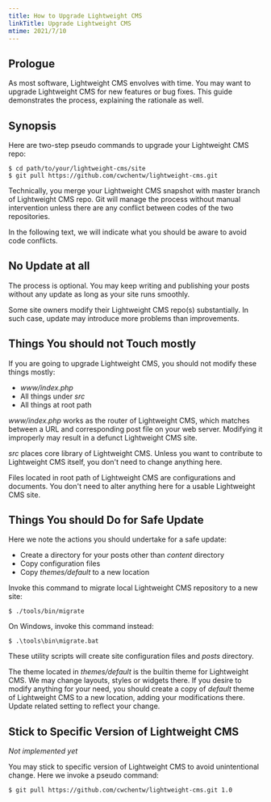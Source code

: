 ```yaml
---
title: How to Upgrade Lightweight CMS
linkTitle: Upgrade Lightweight CMS
mtime: 2021/7/10
---
```


## Prologue

As most software, Lightweight CMS envolves with time. You may want to upgrade Lightweight CMS for new features or bug fixes. This guide demonstrates the process, explaining the rationale as well.

## Synopsis

Here are two-step pseudo commands to upgrade your Lightweight CMS repo:

```shell
$ cd path/to/your/lightweight-cms/site
$ git pull https://github.com/cwchentw/lightweight-cms.git
```

Technically, you merge your Lightweight CMS snapshot with master branch of Lightweight CMS repo. Git will manage the process without manual intervention unless there are any conflict between codes of the two repositories.

In the following text, we will indicate what you should be aware to avoid code conflicts.

## No Update at all

The process is optional. You may keep writing and publishing your posts without any update as long as your site runs smoothly.

Some site owners modify their Lightweight CMS repo(s) substantially. In such case, update may introduce more problems than improvements.

## Things You should not Touch mostly

If you are going to upgrade Lightweight CMS, you should not modify these things mostly:

* *www/index.php*
* All things under *src*
* All things at root path

*www/index.php* works as the router of Lightweight CMS, which matches between a URL and corresponding post file on your web server. Modifying it improperly may result in a defunct Lightweight CMS site.

*src* places core library of Lightweight CMS. Unless you want to contribute to Lightweight CMS itself, you don't need to change anything here.

Files located in root path of Lightweight CMS are configurations and documents. You don't need to alter anything here for a usable Lightweight CMS site.

## Things You should Do for Safe Update

Here we note the actions you should undertake for a safe update:

* Create a directory for your posts other than *content* directory
* Copy configuration files
* Copy *themes/default* to a new location

Invoke this command to migrate local Lightweight CMS repository to a new site:

```shell
$ ./tools/bin/migrate
```

On Windows, invoke this command instead:

```shell
$ .\tools\bin\migrate.bat
```

These utility scripts will create site configuration files and *posts* directory.

The theme located in *themes/default* is the builtin theme for Lightweight CMS. We may change layouts, styles or widgets there. If you desire to modify anything for your need, you should create a copy of *default* theme of Lightweight CMS to a new location, adding your modifications there. Update related setting to reflect your change.

## Stick to Specific Version of Lightweight CMS

*Not implemented yet*

You may stick to specific version of Lightweight CMS to avoid unintentional change. Here we invoke a pseudo command:

```shell
$ git pull https://github.com/cwchentw/lightweight-cms.git 1.0
```
